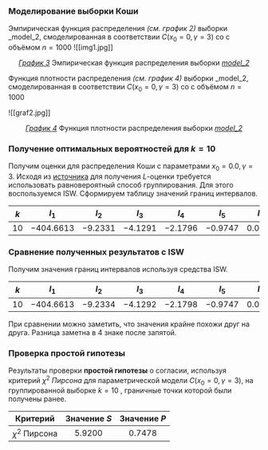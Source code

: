 ### Моделирование выборки Коши
Эмпирическая функция распределения _(см. график 2)_ выборки _model_2, смоделированная в соответствии $C(x_0 = 0, \gamma = 3)$ со  с объёмом $n=1000$
 ![[img1.jpg]]
<div style="text-align: center;">
<em><u>График 3</u></em> Эмпирическая функция  распределения выборки <em><u>model_2</u></em>
</div>

Функция плотности распределения _(см. график 4)_ выборки _model_2, смоделированная в соответствии $C(x_0 = 0, \gamma = 3)$ со  с объёмом $n=1000$

![[graf2.jpg]]<div style="text-align: center;">
<em><u>График 4</u></em> Функция плотности распределения выборки <em><u>model_2</u></em>
</div>

###  Получение оптимальных вероятностей для $k=10$

Получим оценки для распределения Коши с параметрами $x_0=0.0, \gamma=3$.  Исходя из [источника]() для получения $L$-оценки требуется использовать равновероятный способ группирования. Для этого воспользуемся ISW. Сформируем таблицу значений границ интервалов.

| $k$  |    $I_1$    |   $I_2$   |   $I_3$   |   $I_4$   |   $I_5$   |  $I_6$   |  $I_7$   |  $I_8$   |  $I_9$   | $I_{10}$ |  $I_{11}$   |
| :--: | :---------: | :-------: | :-------: | :-------: | :-------: | :------: | :------: | :------: | :------: | :------: | :---------: |
| $10$ | $-404.6613$ | $-9.2331$ | $-4.1291$ | $-2.1796$ | $-0.9747$ | $0.0000$ | $0.9747$ | $2.1796$ | $4.1291$ | $9.2331$ | $1650.2344$ |

### Сравнение полученных результатов с ISW

Получим значения границ интервалов используя средства ISW.

| $k$  |    $I_1$    |   $I_2$   |   $I_3$   |   $I_4$   |   $I_5$   |  $I_6$   |  $I_7$   |  $I_8$   |  $I_9$   | $I_{10}$ |  $I_{11}$   |
| :--: | :---------: | :-------: | :-------: | :-------: | :-------: | :------: | :------: | :------: | :------: | :------: | :---------: |
| $10$ | $-404.6613$ | $-9.2334$ | $-4.1292$ | $-2.1798$ | $-0.9747$ | $0.0000$ | $0.9747$ | $2.1798$ | $4.1292$ | $9.2334$ | $1650.2344$ |

При сравнении можно заметить, что значения крайне похожи друг на друга. Разница заметна в 4 знаке после запятой.

### Проверка простой гипотезы

Результаты проверки __простой гипотезы__ о согласии, используя критерий $\chi^2$  _Пирсона_ для параметрической модели $C(x_0 = 0, \gamma = 3)$, на группированной выборке $k=10$ , граничные точки которой были получены ранее.

|     Критерий     | Значение $S$ | Значение $P$ |
| :--------------: | :----------: | :----------: |
| $\chi^2$ Пирсона |   $5.9200$   |   $0.7478$   |
